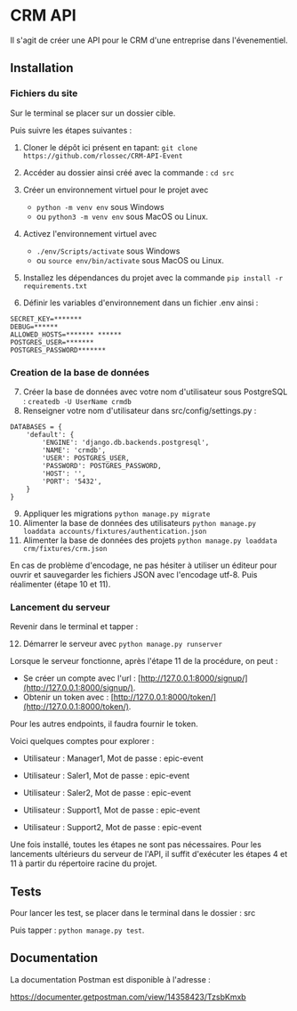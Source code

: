 # CRM API

Il s'agit de créer une API pour le CRM d'une entreprise dans l'évenementiel.

## Installation
### Fichiers du site
Sur le terminal se placer sur un dossier cible.

Puis suivre les étapes suivantes :
1. Cloner le dépôt ici présent en tapant: `git clone https://github.com/rlossec/CRM-API-Event`
2. Accéder au dossier ainsi créé avec la commande : `cd src`
3. Créer un environnement virtuel pour le projet avec 
    - `python -m venv env` sous Windows 
    - ou `python3 -m venv env` sous MacOS ou Linux.
4. Activez l'environnement virtuel avec 
    - `./env/Scripts/activate` sous Windows 
    - ou `source env/bin/activate` sous MacOS ou Linux.
5. Installez les dépendances du projet avec la commande `pip install -r requirements.txt`

6. Définir les variables d'environnement dans un fichier .env ainsi :

```
SECRET_KEY=*******
DEBUG=******
ALLOWED_HOSTS=******* ******
POSTGRES_USER=*******
POSTGRES_PASSWORD*******
```

### Creation de la base de données

7. Créer la base de données avec votre nom d'utilisateur sous PostgreSQL : `createdb -U UserName crmdb`
8. Renseigner votre nom d'utilisateur dans src/config/settings.py :
```
DATABASES = {
    'default': {
        'ENGINE': 'django.db.backends.postgresql',
        'NAME': 'crmdb',
        'USER': POSTGRES_USER,
        'PASSWORD': POSTGRES_PASSWORD,
        'HOST': '',
        'PORT': '5432',
    }
}
```

9. Appliquer les migrations `python manage.py migrate`
10. Alimenter la base de données des utilisateurs `python manage.py loaddata accounts/fixtures/authentication.json`
11. Alimenter la base de données des projets `python manage.py loaddata crm/fixtures/crm.json`

En cas de problème d'encodage, ne pas hésiter à utiliser un éditeur pour ouvrir et sauvegarder les fichiers JSON avec l'encodage utf-8. Puis réalimenter (étape 10 et 11).

### Lancement du serveur
Revenir dans le terminal et tapper :

12. Démarrer le serveur avec `python manage.py runserver`

Lorsque le serveur fonctionne, après l'étape 11 de la procédure, on peut :
 - Se créer un compte avec l'url : [http://127.0.0.1:8000/signup/](http://127.0.0.1:8000/signup/).
 - Obtenir un token avec : [http://127.0.0.1:8000/token/](http://127.0.0.1:8000/token/).

Pour les autres endpoints, il faudra fournir le token.

Voici quelques comptes pour explorer :

  - Utilisateur : Manager1, 
  Mot de passe : epic-event

  - Utilisateur : Saler1, 
  Mot de passe : epic-event

  - Utilisateur : Saler2, 
  Mot de passe : epic-event

  - Utilisateur : Support1, 
  Mot de passe : epic-event

  - Utilisateur : Support2, 
  Mot de passe : epic-event


Une fois installé, toutes les étapes ne sont pas nécessaires. Pour les lancements ultérieurs du serveur de l'API, il suffit d'exécuter les étapes 4 et 11 à partir du répertoire racine du projet.

## Tests

Pour lancer les test, se placer dans le terminal dans le dossier : src

Puis tapper : `python manage.py test`.

## Documentation

La documentation Postman est disponible à l'adresse :

https://documenter.getpostman.com/view/14358423/TzsbKmxb